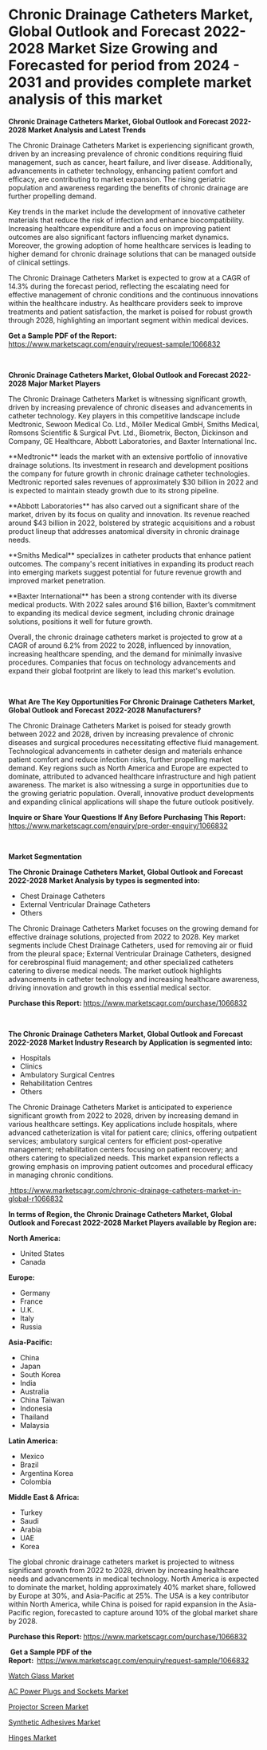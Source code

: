 <p><h1>Chronic Drainage Catheters Market, Global Outlook and Forecast 2022-2028 Market Size Growing and Forecasted for period from 2024 - 2031 and provides complete market analysis of this market</h1></p><p><strong>Chronic Drainage Catheters Market, Global Outlook and Forecast 2022-2028 Market Analysis and Latest Trends</strong></p>
<p><p>The Chronic Drainage Catheters Market is experiencing significant growth, driven by an increasing prevalence of chronic conditions requiring fluid management, such as cancer, heart failure, and liver disease. Additionally, advancements in catheter technology, enhancing patient comfort and efficacy, are contributing to market expansion. The rising geriatric population and awareness regarding the benefits of chronic drainage are further propelling demand.</p><p>Key trends in the market include the development of innovative catheter materials that reduce the risk of infection and enhance biocompatibility. Increasing healthcare expenditure and a focus on improving patient outcomes are also significant factors influencing market dynamics. Moreover, the growing adoption of home healthcare services is leading to higher demand for chronic drainage solutions that can be managed outside of clinical settings. </p><p>The Chronic Drainage Catheters Market is expected to grow at a CAGR of 14.3% during the forecast period, reflecting the escalating need for effective management of chronic conditions and the continuous innovations within the healthcare industry. As healthcare providers seek to improve treatments and patient satisfaction, the market is poised for robust growth through 2028, highlighting an important segment within medical devices.</p></p>
<p><strong>Get a Sample PDF of the Report:&nbsp;</strong> <a href="https://www.marketscagr.com/enquiry/request-sample/1066832">https://www.marketscagr.com/enquiry/request-sample/1066832</a></p>
<p>&nbsp;</p>
<p><strong>Chronic Drainage Catheters Market, Global Outlook and Forecast 2022-2028 Major Market Players</strong></p>
<p><p>The Chronic Drainage Catheters Market is witnessing significant growth, driven by increasing prevalence of chronic diseases and advancements in catheter technology. Key players in this competitive landscape include Medtronic, Sewoon Medical Co. Ltd., Möller Medical GmbH, Smiths Medical, Romsons Scientific & Surgical Pvt. Ltd., Biometrix, Becton, Dickinson and Company, GE Healthcare, Abbott Laboratories, and Baxter International Inc.</p><p>**Medtronic** leads the market with an extensive portfolio of innovative drainage solutions. Its investment in research and development positions the company for future growth in chronic drainage catheter technologies. Medtronic reported sales revenues of approximately $30 billion in 2022 and is expected to maintain steady growth due to its strong pipeline.</p><p>**Abbott Laboratories** has also carved out a significant share of the market, driven by its focus on quality and innovation. Its revenue reached around $43 billion in 2022, bolstered by strategic acquisitions and a robust product lineup that addresses anatomical diversity in chronic drainage needs.</p><p>**Smiths Medical** specializes in catheter products that enhance patient outcomes. The company's recent initiatives in expanding its product reach into emerging markets suggest potential for future revenue growth and improved market penetration.</p><p>**Baxter International** has been a strong contender with its diverse medical products. With 2022 sales around $16 billion, Baxter’s commitment to expanding its medical device segment, including chronic drainage solutions, positions it well for future growth.</p><p>Overall, the chronic drainage catheters market is projected to grow at a CAGR of around 6.2% from 2022 to 2028, influenced by innovation, increasing healthcare spending, and the demand for minimally invasive procedures. Companies that focus on technology advancements and expand their global footprint are likely to lead this market's evolution.</p></p>
<p>&nbsp;</p>
<p><strong>What Are The Key Opportunities For Chronic Drainage Catheters Market, Global Outlook and Forecast 2022-2028 Manufacturers?</strong></p>
<p><p>The Chronic Drainage Catheters Market is poised for steady growth between 2022 and 2028, driven by increasing prevalence of chronic diseases and surgical procedures necessitating effective fluid management. Technological advancements in catheter design and materials enhance patient comfort and reduce infection risks, further propelling market demand. Key regions such as North America and Europe are expected to dominate, attributed to advanced healthcare infrastructure and high patient awareness. The market is also witnessing a surge in opportunities due to the growing geriatric population. Overall, innovative product developments and expanding clinical applications will shape the future outlook positively.</p></p>
<p><strong>Inquire or Share Your Questions If Any Before Purchasing This Report:</strong> <a href="https://www.marketscagr.com/enquiry/pre-order-enquiry/1066832">https://www.marketscagr.com/enquiry/pre-order-enquiry/1066832</a></p>
<p>&nbsp;</p>
<p><strong>Market Segmentation</strong></p>
<p><strong>The Chronic Drainage Catheters Market, Global Outlook and Forecast 2022-2028 Market Analysis by types is segmented into:</strong></p>
<p><ul><li>Chest Drainage Catheters</li><li>External Ventricular Drainage Catheters</li><li>Others</li></ul></p>
<p><p>The Chronic Drainage Catheters Market focuses on the growing demand for effective drainage solutions, projected from 2022 to 2028. Key market segments include Chest Drainage Catheters, used for removing air or fluid from the pleural space; External Ventricular Drainage Catheters, designed for cerebrospinal fluid management; and other specialized catheters catering to diverse medical needs. The market outlook highlights advancements in catheter technology and increasing healthcare awareness, driving innovation and growth in this essential medical sector.</p></p>
<p><strong>Purchase this Report:&nbsp;</strong><a href="https://www.marketscagr.com/purchase/1066832">https://www.marketscagr.com/purchase/1066832</a></p>
<p>&nbsp;</p>
<p><strong>The Chronic Drainage Catheters Market, Global Outlook and Forecast 2022-2028 Market Industry Research by Application is segmented into:</strong></p>
<p><ul><li>Hospitals</li><li>Clinics</li><li>Ambulatory Surgical Centres</li><li>Rehabilitation Centres</li><li>Others</li></ul></p>
<p><p>The Chronic Drainage Catheters Market is anticipated to experience significant growth from 2022 to 2028, driven by increasing demand in various healthcare settings. Key applications include hospitals, where advanced catheterization is vital for patient care; clinics, offering outpatient services; ambulatory surgical centers for efficient post-operative management; rehabilitation centers focusing on patient recovery; and others catering to specialized needs. This market expansion reflects a growing emphasis on improving patient outcomes and procedural efficacy in managing chronic conditions.</p></p>
<p><a href="https://www.marketscagr.com/chronic-drainage-catheters-market-in-global-r1066832">&nbsp;https://www.marketscagr.com/chronic-drainage-catheters-market-in-global-r1066832</a></p>
<p><strong>In terms of Region, the Chronic Drainage Catheters Market, Global Outlook and Forecast 2022-2028 Market Players available by Region are:</strong></p>
<p>
    <p> <strong> North America: </strong>
        <ul>
            <li>United States</li>
            <li>Canada</li>
        </ul>
        </p> 
    <p> <strong> Europe: </strong>
        <ul>
            <li>Germany</li>
            <li>France</li>
            <li>U.K.</li>
            <li>Italy</li>
            <li>Russia</li>
        </ul>
        </p> 
    <p> <strong> Asia-Pacific: </strong>
        <ul>
            <li>China</li>
            <li>Japan</li>
            <li>South Korea</li>
            <li>India</li>
            <li>Australia</li>
            <li>China Taiwan</li>
            <li>Indonesia</li>
            <li>Thailand</li>
            <li>Malaysia</li>
        </ul>
        </p> 
    <p> <strong> Latin America: </strong>
        <ul>
            <li>Mexico</li>
            <li>Brazil</li>
            <li>Argentina Korea</li>
            <li>Colombia</li>
        </ul>
        </p> 
    <p> <strong> Middle East & Africa: </strong>
        <ul>
            <li>Turkey</li>
            <li>Saudi</li>
            <li>Arabia</li>
            <li>UAE</li>
            <li>Korea</li>
        </ul>
    </p>
    </p>
<p><p>The global chronic drainage catheters market is projected to witness significant growth from 2022 to 2028, driven by increasing healthcare needs and advancements in medical technology. North America is expected to dominate the market, holding approximately 40% market share, followed by Europe at 30%, and Asia-Pacific at 25%. The USA is a key contributor within North America, while China is poised for rapid expansion in the Asia-Pacific region, forecasted to capture around 10% of the global market share by 2028.</p></p>
<p><strong>Purchase this Report: </strong><a href="https://www.marketscagr.com/purchase/1066832">https://www.marketscagr.com/purchase/1066832</a></p>
<p>&nbsp;<strong>Get a Sample PDF of the Report:&nbsp;&nbsp;</strong><a href="https://www.marketscagr.com/enquiry/request-sample/1066832">https://www.marketscagr.com/enquiry/request-sample/1066832</a></p>
<p><strong></strong></p>
<p><p><a href="https://www.linkedin.com/pulse/watch-glass-market-growth-outlook-from-2024-2031-projecting-6-vwtsf?trackingId=k8v05MvHQbCMmK%2BUGYgCsA%3D%3D">Watch Glass Market</a></p><p><a href="https://medium.com/@shirleygreene26/what-innovations-and-market-trends-are-shaping-the-ac-power-plugs-and-sockets-market-2133810a830e">AC Power Plugs and Sockets Market</a></p><p><a href="https://www.linkedin.com/pulse/global-projector-screen-industry-analysis-report-market-size-mb4ac?trackingId=ve6jyNtsS0m4OfHJA92y9g%3D%3D">Projector Screen Market</a></p><p><a href="https://issuu.com/reportprime-2/docs/synthetic-adhesives-market-size-203_af45a22f497f24">Synthetic Adhesives Market</a></p><p><a href="https://medium.com/@shirleygreene26/the-hinges-market-industry-provides-a-comprehensive-and-current-analysis-of-the-sector-covering-a53cf1b33344">Hinges Market</a></p></p>